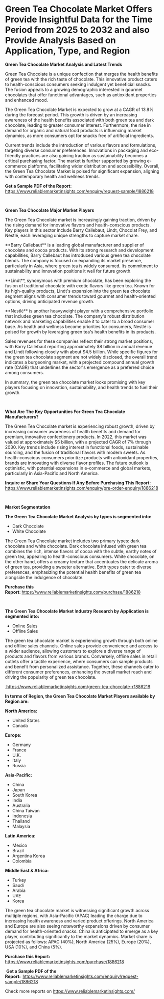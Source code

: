 <p><h1>Green Tea Chocolate Market Offers Provide Insightful Data for the Time Period from 2025 to 2032 and also Provide Analysis Based on Application, Type, and Region</h1></p><p><strong>Green Tea Chocolate Market Analysis and Latest Trends</strong></p>
<p><p>Green Tea Chocolate is a unique confection that merges the health benefits of green tea with the rich taste of chocolate. This innovative product caters to health-conscious consumers seeking indulgent yet beneficial snacks. The fusion appeals to a growing demographic interested in gourmet chocolates that offer functional advantages, such as antioxidant properties and enhanced mood.</p><p>The Green Tea Chocolate Market is expected to grow at a CAGR of 13.8% during the forecast period. This growth is driven by an increasing awareness of the health benefits associated with both green tea and dark chocolate, leading to greater consumer interest. Furthermore, the rise in demand for organic and natural food products is influencing market dynamics, as more consumers opt for snacks free of artificial ingredients.</p><p>Current trends include the introduction of various flavors and formulations, targeting diverse consumer preferences. Innovations in packaging and eco-friendly practices are also gaining traction as sustainability becomes a critical purchasing factor. The market is further supported by growing e-commerce platforms, facilitating wider distribution and accessibility. Overall, the Green Tea Chocolate Market is poised for significant expansion, aligning with contemporary health and wellness trends.</p></p>
<p><strong>Get a Sample PDF of the Report:&nbsp;</strong> <a href="https://www.reliablemarketinsights.com/enquiry/request-sample/1886218?utm_campaign=2181&utm_medium=2&utm_source=Github&utm_content=ia&utm_term=07042025&utm_id=green-tea-chocolate">https://www.reliablemarketinsights.com/enquiry/request-sample/1886218</a></p>
<p>&nbsp;</p>
<p><strong>Green Tea Chocolate Major Market Players</strong></p>
<p><p>The Green Tea Chocolate market is increasingly gaining traction, driven by the rising demand for innovative flavors and health-conscious products. Key players in this sector include Barry Callebaut, Lindt, Chocolat Frey, and Nestlé, each leveraging unique strengths to capture market share.</p><p>**Barry Callebaut** is a leading global manufacturer and supplier of chocolate and cocoa products. With its strong research and development capabilities, Barry Callebaut has introduced various green tea chocolate blends. The company is focused on expanding its market presence, particularly in Asia, where green tea is widely consumed. Its commitment to sustainability and innovation positions it well for future growth.</p><p>**Lindt**, synonymous with premium chocolate, has been exploring the fusion of traditional chocolate with exotic flavors like green tea. Known for its high-quality products, Lindt's expansion into the green tea chocolate segment aligns with consumer trends toward gourmet and health-oriented options, driving anticipated revenue growth.</p><p>**Nestlé** is another heavyweight player with a comprehensive portfolio that includes green tea chocolate. The company's robust distribution network and marketing capabilities enable it to cater to a broad consumer base. As health and wellness become priorities for consumers, Nestlé is poised for growth by leveraging green tea's health benefits in its products.</p><p>Sales revenues for these companies reflect their strong market positions, with Barry Callebaut reporting approximately $8 billion in annual revenue and Lindt following closely with about $4.5 billion. While specific figures for the green tea chocolate segment are not widely disclosed, the overall trend indicates a burgeoning market, with a projected compound annual growth rate (CAGR) that underlines the sector's emergence as a preferred choice among consumers. </p><p>In summary, the green tea chocolate market looks promising with key players focusing on innovation, sustainability, and health trends to fuel their growth.</p></p>
<p>&nbsp;</p>
<p><strong>What Are The Key Opportunities For Green Tea Chocolate Manufacturers?</strong></p>
<p><p>The Green Tea Chocolate market is experiencing robust growth, driven by increasing consumer awareness of health benefits and demand for premium, innovative confectionery products. In 2022, this market was valued at approximately $5 billion, with a projected CAGR of 7% through 2030. Key trends include rising interest in functional foods, sustainable sourcing, and the fusion of traditional flavors with modern sweets. As health-conscious consumers prioritize products with antioxidant properties, brands are innovating with diverse flavor profiles. The future outlook is optimistic, with potential expansions in e-commerce and global markets, particularly in Asia-Pacific and North America.</p></p>
<p><strong>Inquire or Share Your Questions If Any Before Purchasing This Report:</strong> <a href="https://www.reliablemarketinsights.com/enquiry/pre-order-enquiry/1886218?utm_campaign=2181&utm_medium=2&utm_source=Github&utm_content=ia&utm_term=07042025&utm_id=green-tea-chocolate">https://www.reliablemarketinsights.com/enquiry/pre-order-enquiry/1886218</a></p>
<p>&nbsp;</p>
<p><strong>Market Segmentation</strong></p>
<p><strong>The Green Tea Chocolate Market Analysis by types is segmented into:</strong></p>
<p><ul><li>Dark Chocolate</li><li>White Chocolate</li></ul></p>
<p><p>The Green Tea Chocolate market includes two primary types: dark chocolate and white chocolate. Dark chocolate infused with green tea combines the rich, intense flavors of cocoa with the subtle, earthy notes of green tea, appealing to health-conscious consumers. White chocolate, on the other hand, offers a creamy texture that accentuates the delicate aroma of green tea, providing a sweeter alternative. Both types cater to diverse preferences, emphasizing the potential health benefits of green tea alongside the indulgence of chocolate.</p></p>
<p><strong>Purchase this Report:&nbsp;</strong><a href="https://www.reliablemarketinsights.com/purchase/1886218?utm_campaign=2181&utm_medium=2&utm_source=Github&utm_content=ia&utm_term=07042025&utm_id=green-tea-chocolate">https://www.reliablemarketinsights.com/purchase/1886218</a></p>
<p>&nbsp;</p>
<p><strong>The Green Tea Chocolate Market Industry Research by Application is segmented into:</strong></p>
<p><ul><li>Online Sales</li><li>Offline Sales</li></ul></p>
<p><p>The green tea chocolate market is experiencing growth through both online and offline sales channels. Online sales provide convenience and access to a wider audience, allowing customers to explore a diverse range of products and flavors from various brands. Conversely, offline sales in retail outlets offer a tactile experience, where consumers can sample products and benefit from personalized assistance. Together, these channels cater to different consumer preferences, enhancing the overall market reach and driving the popularity of green tea chocolate.</p></p>
<p><a href="https://www.reliablemarketinsights.com/green-tea-chocolate-r1886218?utm_campaign=2181&utm_medium=2&utm_source=Github&utm_content=ia&utm_term=07042025&utm_id=green-tea-chocolate">&nbsp;https://www.reliablemarketinsights.com/green-tea-chocolate-r1886218</a></p>
<p><strong>In terms of Region, the Green Tea Chocolate Market Players available by Region are:</strong></p>
<p>
    <p> <strong> North America: </strong>
        <ul>
            <li>United States</li>
            <li>Canada</li>
        </ul>
        </p> 
    <p> <strong> Europe: </strong>
        <ul>
            <li>Germany</li>
            <li>France</li>
            <li>U.K.</li>
            <li>Italy</li>
            <li>Russia</li>
        </ul>
        </p> 
    <p> <strong> Asia-Pacific: </strong>
        <ul>
            <li>China</li>
            <li>Japan</li>
            <li>South Korea</li>
            <li>India</li>
            <li>Australia</li>
            <li>China Taiwan</li>
            <li>Indonesia</li>
            <li>Thailand</li>
            <li>Malaysia</li>
        </ul>
        </p> 
    <p> <strong> Latin America: </strong>
        <ul>
            <li>Mexico</li>
            <li>Brazil</li>
            <li>Argentina Korea</li>
            <li>Colombia</li>
        </ul>
        </p> 
    <p> <strong> Middle East & Africa: </strong>
        <ul>
            <li>Turkey</li>
            <li>Saudi</li>
            <li>Arabia</li>
            <li>UAE</li>
            <li>Korea</li>
        </ul>
    </p>
    </p>
<p><p>The green tea chocolate market is witnessing significant growth across multiple regions, with Asia-Pacific (APAC) leading the charge due to increasing health awareness and varied product offerings. North America and Europe are also seeing noteworthy expansions driven by consumer demand for health-oriented snacks. China is anticipated to emerge as a key player, contributing significantly to the market dynamics. Market share is projected as follows: APAC (40%), North America (25%), Europe (20%), USA (10%), and China (5%).</p></p>
<p><strong>Purchase this Report: </strong><a href="https://www.reliablemarketinsights.com/purchase/1886218?utm_campaign=2181&utm_medium=2&utm_source=Github&utm_content=ia&utm_term=07042025&utm_id=green-tea-chocolate">https://www.reliablemarketinsights.com/purchase/1886218</a></p>
<p>&nbsp;<strong>Get a Sample PDF of the Report:&nbsp;&nbsp;</strong><a href="https://www.reliablemarketinsights.com/enquiry/request-sample/1886218?utm_campaign=2181&utm_medium=2&utm_source=Github&utm_content=ia&utm_term=07042025&utm_id=green-tea-chocolate">https://www.reliablemarketinsights.com/enquiry/request-sample/1886218</a></p>
<p><strong></strong></p>
<p>Check more reports on <a href="https://www.reliablemarketinsights.com/?utm_campaign=2181&utm_medium=2&utm_source=Github&utm_content=ia&utm_term=07042025&utm_id=green-tea-chocolate">https://www.reliablemarketinsights.com/</a></p>